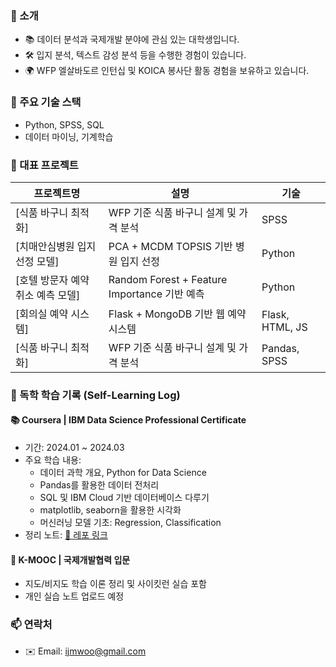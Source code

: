 ### 🔎 소개
- 📚 데이터 분석과 국제개발 분야에 관심 있는 대학생입니다.
- 🛠️ 입지 분석, 텍스트 감성 분석 등을 수행한 경험이 있습니다.
- 🌍 WFP 엘살바도르 인턴십 및 KOICA 봉사단 활동 경험을 보유하고 있습니다.

### 🧩 주요 기술 스택
- Python, SPSS, SQL
- 데이터 마이닝, 기계학습

### 💼 대표 프로젝트
| 프로젝트명 | 설명 | 기술 |
|------------|------|------|
| [식품 바구니 최적화] | WFP 기준 식품 바구니 설계 및 가격 분석 | SPSS |
| [치매안심병원 입지 선정 모델] | PCA + MCDM TOPSIS 기반 병원 입지 선정 | Python |
| [호텔 방문자 예약 취소 예측 모델] | Random Forest + Feature Importance 기반 예측 | Python |
| [회의실 예약 시스템] | Flask + MongoDB 기반 웹 예약 시스템 | Flask, HTML, JS |
| [식품 바구니 최적화] | WFP 기준 식품 바구니 설계 및 가격 분석 | Pandas, SPSS |

### 📘 독학 학습 기록 (Self-Learning Log)

#### 📚 Coursera | IBM Data Science Professional Certificate
- 기간: 2024.01 ~ 2024.03
- 주요 학습 내용:
  - 데이터 과학 개요, Python for Data Science
  - Pandas를 활용한 데이터 전처리
  - SQL 및 IBM Cloud 기반 데이터베이스 다루기
  - matplotlib, seaborn을 활용한 시각화
  - 머신러닝 모델 기초: Regression, Classification
- 정리 노트: [📂 레포 링크](https://github.com/사용자ID/ibm-data-science-notes)

#### 🧠 K-MOOC | 국제개발협력 입문
- 지도/비지도 학습 이론 정리 및 사이킷런 실습 포함
- 개인 실습 노트 업로드 예정

### 📫 연락처
- ✉️ Email: ijmwoo@gmail.com

